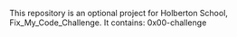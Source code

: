 This repository is an optional project for Holberton School, Fix_My_Code_Challenge. It contains:
0x00-challenge
